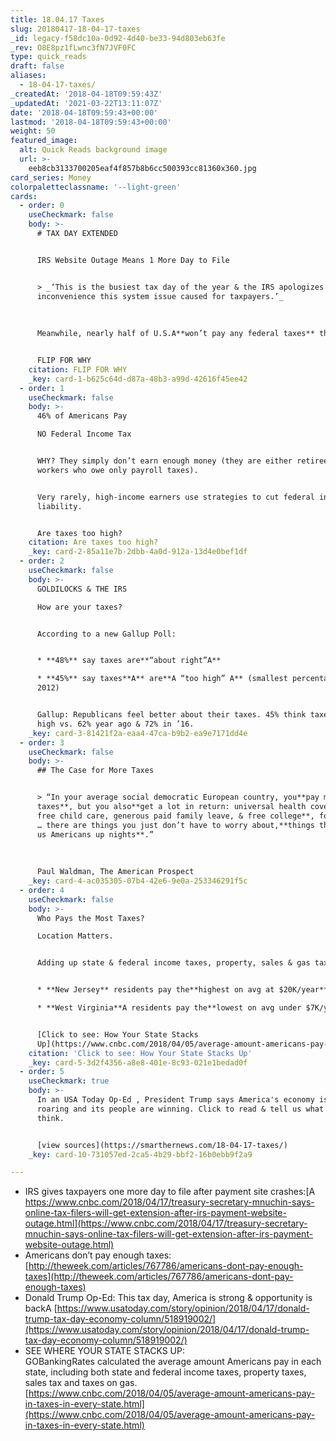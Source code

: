 ```yaml
---
title: 18.04.17 Taxes
slug: 20180417-18-04-17-taxes
_id: legacy-f58dc10a-0d92-4d40-be33-94d803eb63fe
_rev: O8E8pz1fLwnc3fN7JVF0FC
type: quick_reads
draft: false
aliases:
  - 18-04-17-taxes/
_createdAt: '2018-04-18T09:59:43Z'
_updatedAt: '2021-03-22T13:11:07Z'
date: '2018-04-18T09:59:43+00:00'
lastmod: '2018-04-18T09:59:43+00:00'
weight: 50
featured_image:
  alt: Quick Reads background image
  url: >-
    eeb8cb3133700205eaf4f857b8b6cc500393cc81360x360.jpg
card_series: Money
colorpaletteclassname: '--light-green'
cards:
  - order: 0
    useCheckmark: false
    body: >-
      # TAX DAY EXTENDED


      IRS Website Outage Means 1 More Day to File


      > _‘This is the busiest tax day of the year & the IRS apologizes for the
      inconvenience this system issue caused for taxpayers.’_  
        
        
        
      Meanwhile, nearly half of U.S.A**won’t pay any federal taxes** this year.


      FLIP FOR WHY
    citation: FLIP FOR WHY
    _key: card-1-b625c64d-d87a-48b3-a99d-42616f45ee42
  - order: 1
    useCheckmark: false
    body: >-
      46% of Americans Pay  

      NO Federal Income Tax


      WHY? They simply don’t earn enough money (they are either retirees or
      workers who owe only payroll taxes).


      Very rarely, high-income earners use strategies to cut federal income tax
      liability.


      Are taxes too high?
    citation: Are taxes too high?
    _key: card-2-85a11e7b-2dbb-4a0d-912a-13d4e0bef1df
  - order: 2
    useCheckmark: false
    body: >-
      GOLDILOCKS & THE IRS  

      How are your taxes?


      According to a new Gallup Poll:


      * **48%** say taxes are**“about right”A**

      * **45%** say taxes**A** are**A “too high” A** (smallest percentage since
      2012)


      Gallup: Republicans feel better about their taxes. 45% think taxes are too
      high vs. 62% year ago & 72% in ’16.
    _key: card-3-81421f2a-eaa4-47ca-b9b2-ea9e7171dd4e
  - order: 3
    useCheckmark: false
    body: >-
      ## The Case for More Taxes


      > “In your average social democratic European country, you**pay more
      taxes**, but you also**get a lot in return: universal health coverage,
      free child care, generous paid family leave, & free college**, for example
      … there are things you just don’t have to worry about,**things that keep
      us Americans up nights**.”  
        
        
        
      Paul Waldman, The American Prospect
    _key: card-4-ac035305-07b4-42e6-9e0a-253346291f5c
  - order: 4
    useCheckmark: false
    body: >-
      Who Pays the Most Taxes?  

      Location Matters.


      Adding up state & federal income taxes, property, sales & gas taxes…


      * **New Jersey** residents pay the**highest on avg at $20K/year**

      * **West Virginia**A residents pay the**lowest on avg under $7K/year**


      [Click to see: How Your State Stacks
      Up](https://www.cnbc.com/2018/04/05/average-amount-americans-pay-in-taxes-in-every-state.html)
    citation: 'Click to see: How Your State Stacks Up'
    _key: card-5-3d2f4356-a8e8-401e-8c93-021e1bedad0f
  - order: 5
    useCheckmark: true
    body: >-
      In an USA Today Op-Ed , President Trump says America's economy is back and
      roaring and its people are winning. Click to read & tell us what you
      think.


      [view sources](https://smarthernews.com/18-04-17-taxes/)
    _key: card-10-731057ed-2ca5-4b29-bbf2-16b0ebb9f2a9

---
```

* IRS gives taxpayers one more day to file after payment site crashes:[A https://www.cnbc.com/2018/04/17/treasury-secretary-mnuchin-says-online-tax-filers-will-get-extension-after-irs-payment-website-outage.html](https://www.cnbc.com/2018/04/17/treasury-secretary-mnuchin-says-online-tax-filers-will-get-extension-after-irs-payment-website-outage.html)
* Americans don’t pay enough taxes: [http://theweek.com/articles/767786/americans-dont-pay-enough-taxes](http://theweek.com/articles/767786/americans-dont-pay-enough-taxes)
* Donald Trump Op-Ed: This tax day, America is strong & opportunity is backA [https://www.usatoday.com/story/opinion/2018/04/17/donald-trump-tax-day-economy-column/518919002/](https://www.usatoday.com/story/opinion/2018/04/17/donald-trump-tax-day-economy-column/518919002/)
* SEE WHERE YOUR STATE STACKS UP:  
GOBankingRates calculated the average amount Americans pay in each state, including both state and federal income taxes, property taxes, sales tax and taxes on gas.  
[https://www.cnbc.com/2018/04/05/average-amount-americans-pay-in-taxes-in-every-state.html](https://www.cnbc.com/2018/04/05/average-amount-americans-pay-in-taxes-in-every-state.html)